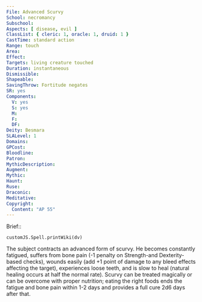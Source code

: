 ```yaml
---
File: Advanced Scurvy
School: necromancy
Subschool: 
Aspects: [ disease, evil ]
ClassList: { cleric: 1, oracle: 1, druid: 1 }
CastTime: standard action
Range: touch
Area: 
Effect: 
Targets: living creature touched
Duration: instantaneous
Dismissible: 
Shapeable: 
SavingThrow: Fortitude negates
SR: yes
Components:
  V: yes
  S: yes
  M: 
  F: 
  DF: 
Deity: Besmara
SLALevel: 1
Domains: 
GPCost: 
Bloodline: 
Patron: 
MythicDescription: 
Augment: 
Mythic: 
Haunt: 
Ruse: 
Draconic: 
Meditative: 
Copyright:
  Content: "AP 55"
---
```

Brief:: 

```dataviewjs
customJS.Spell.printWiki(dv)
```

The subject contracts an advanced form of scurvy. He becomes constantly fatigued, suffers from bone pain (-1 penalty on Strength-and Dexterity-based checks), wounds easily (add +1 point of damage to any bleed effects affecting the target), experiences loose teeth, and is slow to heal (natural healing occurs at half the normal rate). Scurvy can be treated magically or can be overcome with proper nutrition; eating the right foods ends the fatigue and bone pain within 1-2 days and provides a full cure 2d6 days after that.
